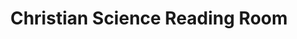 ---
title: "Christian Science Reading Room"
url: /milford/christian-science-reading-room/
shop: books
---